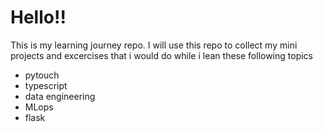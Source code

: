 # Hello!!
This is my learning journey repo. 
I will use this repo to collect my mini projects and excercises that i would do while i lean these following topics
* pytouch
* typescript
* data engineering
* MLops
* flask